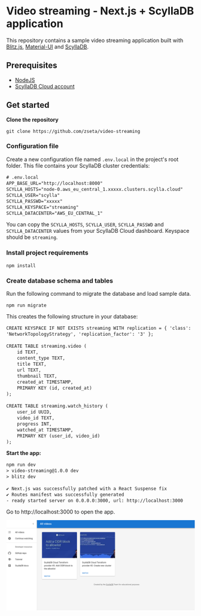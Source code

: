 # Video streaming - Next.js + ScyllaDB application
This repository contains a sample video streaming application built with [Blitz.js](https://blitzjs.com/), [Material-UI](https://mui.com/material-ui/) and [ScyllaDB](https://www.scylladb.com/).

## Prerequisites
* [NodeJS](https://nodejs.org/en)
* [ScyllaDB Cloud account](https://cloud.scylladb.com/account/sign-up)

## Get started

**Clone the repository**
```
git clone https://github.com/zseta/video-streaming
```

### Configuration file

Create a new configuration file named `.env.local` in the project's root folder. This file contains your ScyllaDB cluster credentials:
```
# .env.local
APP_BASE_URL="http://localhost:8000"
SCYLLA_HOSTS="node-0.aws_eu_central_1.xxxxx.clusters.scylla.cloud"
SCYLLA_USER="scylla"
SCYLLA_PASSWD="xxxxx"
SCYLLA_KEYSPACE="streaming"
SCYLLA_DATACENTER="AWS_EU_CENTRAL_1"
```

You can copy the `SCYLLA_HOSTS`, `SCYLLA_USER`, `SCYLLA_PASSWD` and `SCYLLA_DATACENTER` values from your ScyllaDB Cloud dashboard. Keyspace should be `streaming`.

### Install project requirements
```
npm install
```

### Create database schema and tables
Run the following command to migrate the database and load sample data.
```
npm run migrate
```

This creates the following structure in your database:
```
CREATE KEYSPACE IF NOT EXISTS streaming WITH replication = { 'class': 'NetworkTopologyStrategy', 'replication_factor': '3' };

CREATE TABLE streaming.video (
    id TEXT,
    content_type TEXT,
    title TEXT,
    url TEXT,
    thumbnail TEXT,
    created_at TIMESTAMP,
    PRIMARY KEY (id, created_at)
);

CREATE TABLE streaming.watch_history (
	user_id UUID,
	video_id TEXT,
	progress INT,
	watched_at TIMESTAMP,
	PRIMARY KEY (user_id, video_id)
);
```

**Start the app:**
```
npm run dev
> video-streaming@1.0.0 dev
> blitz dev

✔ Next.js was successfully patched with a React Suspense fix
✔ Routes manifest was successfully generated
- ready started server on 0.0.0.0:3000, url: http://localhost:3000
```

Go to http://localhost:3000 to open the app.

![app screenshot](/public/app_screen.png)

